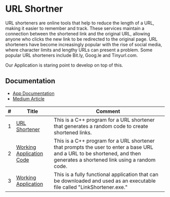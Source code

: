 # URL Shortner 

URL shorteners are online tools that help to reduce the length of a URL, making it easier to remember and track. These services maintain a connection between the shortened link and the original URL, allowing anyone who clicks the new link to be redirected to the original page. URL shorteners have become increasingly popular with the rise of social media, where character limits and lengthy URLs can present a problem. Some popular URL shorteners include Bit.ly, Goog.le and Tinyurl.com.

Our Application is staring point to develop on top of this. 
## Documentation


* [App Documentation](../../../wiki/App-Documentation)
* [Medium Article](https://blog.devgenius.io/designing-a-link-shortener-in-c-9a626c172a85)

|#| Title | Comment |
|---| ------------------------------------------------------------ | -------- |
|1| [URL Shortener](./implementation.cpp) | This is a C++ program for a URL shortener that generates a random code to create shortened links. |
|2| [Working Application Code](./%20Complete%20App/sourcecode.cpp) | This is a C++ program for a URL shortener that prompts the user to enter a base URL and a URL to be shortened, and then generates a shortened link using a random code. |
|3| [Working Application](./%20Complete%20App/LinkShortner.exe) | This is a fully functional application that can be downloaded and used as an executable file called "LinkShortener.exe." |
